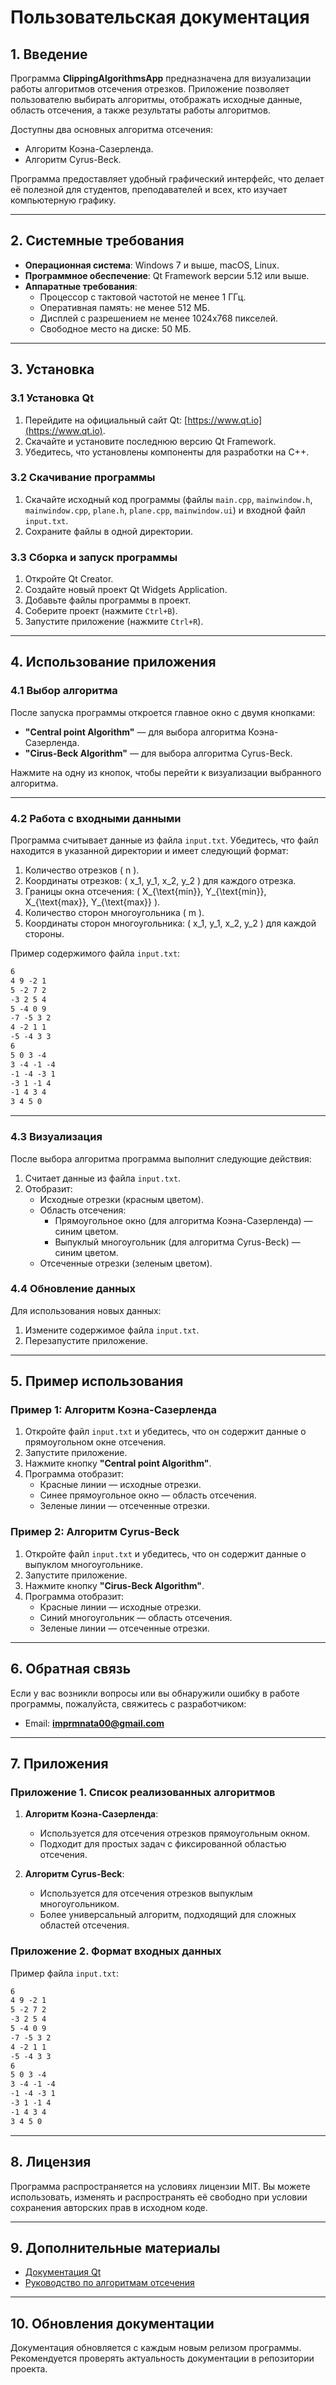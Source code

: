 # Пользовательская документация

## 1. Введение

Программа **ClippingAlgorithmsApp** предназначена для визуализации работы алгоритмов отсечения отрезков. Приложение позволяет пользователю выбирать алгоритмы, отображать исходные данные, область отсечения, а также результаты работы алгоритмов. 

Доступны два основных алгоритма отсечения:
- Алгоритм Коэна-Сазерленда.
- Алгоритм Cyrus-Beck.

Программа предоставляет удобный графический интерфейс, что делает её полезной для студентов, преподавателей и всех, кто изучает компьютерную графику.

---

## 2. Системные требования

- **Операционная система**: Windows 7 и выше, macOS, Linux.
- **Программное обеспечение**: Qt Framework версии 5.12 или выше.
- **Аппаратные требования**:
  - Процессор с тактовой частотой не менее 1 ГГц.
  - Оперативная память: не менее 512 МБ.
  - Дисплей с разрешением не менее 1024x768 пикселей.
  - Свободное место на диске: 50 МБ.

---

## 3. Установка

### 3.1 Установка Qt

1. Перейдите на официальный сайт Qt: [https://www.qt.io](https://www.qt.io).
2. Скачайте и установите последнюю версию Qt Framework.
3. Убедитесь, что установлены компоненты для разработки на C++.

### 3.2 Скачивание программы

1. Скачайте исходный код программы (файлы `main.cpp`, `mainwindow.h`, `mainwindow.cpp`, `plane.h`, `plane.cpp`, `mainwindow.ui`) и входной файл `input.txt`.
2. Сохраните файлы в одной директории.

### 3.3 Сборка и запуск программы

1. Откройте Qt Creator.
2. Создайте новый проект Qt Widgets Application.
3. Добавьте файлы программы в проект.
4. Соберите проект (нажмите `Ctrl+B`).
5. Запустите приложение (нажмите `Ctrl+R`).

---

## 4. Использование приложения

### 4.1 Выбор алгоритма

После запуска программы откроется главное окно с двумя кнопками:
- **"Central point Algorithm"** — для выбора алгоритма Коэна-Сазерленда.
- **"Cirus-Beck Algorithm"** — для выбора алгоритма Cyrus-Beck.

Нажмите на одну из кнопок, чтобы перейти к визуализации выбранного алгоритма.

---

### 4.2 Работа с входными данными

Программа считывает данные из файла `input.txt`. Убедитесь, что файл находится в указанной директории и имеет следующий формат:

1. Количество отрезков \( n \).
2. Координаты отрезков: \( x_1, y_1, x_2, y_2 \) для каждого отрезка.
3. Границы окна отсечения: \( X_{\text{min}}, Y_{\text{min}}, X_{\text{max}}, Y_{\text{max}} \).
4. Количество сторон многоугольника \( m \).
5. Координаты сторон многоугольника: \( x_1, y_1, x_2, y_2 \) для каждой стороны.

Пример содержимого файла `input.txt`:
```txt
6
4 9 -2 1
5 -2 7 2
-3 2 5 4
5 -4 0 9
-7 -5 3 2
4 -2 1 1
-5 -4 3 3
6
5 0 3 -4
3 -4 -1 -4
-1 -4 -3 1
-3 1 -1 4
-1 4 3 4
3 4 5 0
```

---

### 4.3 Визуализация

После выбора алгоритма программа выполнит следующие действия:
1. Считает данные из файла `input.txt`.
2. Отобразит:
   - Исходные отрезки (красным цветом).
   - Область отсечения:
     - Прямоугольное окно (для алгоритма Коэна-Сазерленда) — синим цветом.
     - Выпуклый многоугольник (для алгоритма Cyrus-Beck) — синим цветом.
   - Отсеченные отрезки (зеленым цветом).

### 4.4 Обновление данных

Для использования новых данных:
1. Измените содержимое файла `input.txt`.
2. Перезапустите приложение.

---

## 5. Пример использования

### Пример 1: Алгоритм Коэна-Сазерленда

1. Откройте файл `input.txt` и убедитесь, что он содержит данные о прямоугольном окне отсечения.
2. Запустите приложение.
3. Нажмите кнопку **"Central point Algorithm"**.
4. Программа отобразит:
   - Красные линии — исходные отрезки.
   - Синее прямоугольное окно — область отсечения.
   - Зеленые линии — отсеченные отрезки.

### Пример 2: Алгоритм Cyrus-Beck

1. Откройте файл `input.txt` и убедитесь, что он содержит данные о выпуклом многоугольнике.
2. Запустите приложение.
3. Нажмите кнопку **"Cirus-Beck Algorithm"**.
4. Программа отобразит:
   - Красные линии — исходные отрезки.
   - Синий многоугольник — область отсечения.
   - Зеленые линии — отсеченные отрезки.

---

## 6. Обратная связь

Если у вас возникли вопросы или вы обнаружили ошибку в работе программы, пожалуйста, свяжитесь с разработчиком:

- Email: **imprmnata00@gmail.com**

---

## 7. Приложения

### Приложение 1. Список реализованных алгоритмов

1. **Алгоритм Коэна-Сазерленда**:
   - Используется для отсечения отрезков прямоугольным окном.
   - Подходит для простых задач с фиксированной областью отсечения.

2. **Алгоритм Cyrus-Beck**:
   - Используется для отсечения отрезков выпуклым многоугольником.
   - Более универсальный алгоритм, подходящий для сложных областей отсечения.

### Приложение 2. Формат входных данных

Пример файла `input.txt`:
```txt
6
4 9 -2 1
5 -2 7 2
-3 2 5 4
5 -4 0 9
-7 -5 3 2
4 -2 1 1
-5 -4 3 3
6
5 0 3 -4
3 -4 -1 -4
-1 -4 -3 1
-3 1 -1 4
-1 4 3 4
3 4 5 0
```

---

## 8. Лицензия

Программа распространяется на условиях лицензии MIT. Вы можете использовать, изменять и распространять её свободно при условии сохранения авторских прав в исходном коде.

---

## 9. Дополнительные материалы

- [Документация Qt](https://doc.qt.io)
- [Руководство по алгоритмам отсечения](https://en.wikipedia.org/wiki/Line_clipping)

---

## 10. Обновления документации

Документация обновляется с каждым новым релизом программы. Рекомендуется проверять актуальность документации в репозитории проекта.